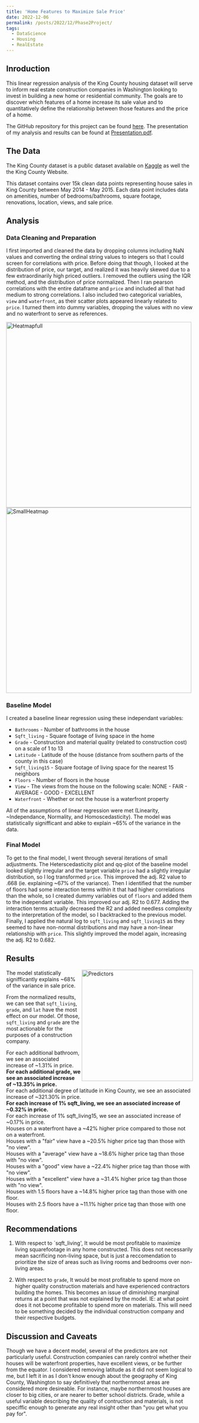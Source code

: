 ```yaml
---
title: 'Home Features to Maximize Sale Price'
date: 2022-12-06
permalink: /posts/2022/12/Phase2Project/
tags:
  - DataScience
  - Housing
  - RealEstate
---
```


## Inroduction
This linear regression analysis of the King County housing dataset will serve to inform real estate construction companies in Washington looking to invest in building a new home or residential community. The goals are to discover which features of a home increase its sale value and to quantitatively define the relationship between those features and the price of a home.

The GitHub  repository for this project can be found [here](https://github.com/ACB-prgm/Phase2Project). The presentation of my analysis and results can be found at [Presentation.pdf](https://github.com/ACB-prgm/Phase2Project/blob/master/Presentation.pdf).


## The Data
The King County dataset is a public dataset available on [Kaggle](https://www.kaggle.com/datasets/harlfoxem/housesalesprediction) as well the the King County Website.

This dataset contains over 15k clean data points representing house sales in King County between May 2014 - May 2015. Each data point includes data on amenities, number of bedrooms/bathrooms, square footage, renovations, location, views, and sale price.

## Analysis
### Data Cleaning and Preparation
I first imported and cleaned the data by dropping columns including NaN values and converting the ordinal string values to integers so that I could screen for correlations with price.
Before doing that though, I looked at the distribution of price, our target, and realized it was heavily skewed due to a few extraordinarily high priced outliers.  I removed the outliers using the IQR method, and the distribution of price normalized.
Then I ran pearson correlations with the entire dataframe and `price` and included all that had medium to strong correlations.  I also included two categorical variables, `view` and `waterfront`, as their scatter plots appeared linearly related to `price`.  I turned them into dummy variables, dropping the values with no view and no waterfront to serve as references.

<img src="https://user-images.githubusercontent.com/63984796/202476532-c3bfc563-8179-41f0-a78f-9590dbb1cd2d.png" alt="Heatmapfull" width="500" align="center"/> <img src="https://user-images.githubusercontent.com/63984796/202477228-9e3f8d38-ad89-4be1-a84b-350d52025bcc.png" alt="SmallHeatmap" width="500" align="center"/>



### Baseline Model
I created a baseline linear regression using these independant variables: 
 - `Bathrooms` - Number of bathrooms in the house
 - `Sqft_living` - Square footage of living space in the home
 - `Grade` - Construction and material quality (related to construction cost) on a scale of  1 to 13
 - `Latitude` - Latitude of the house (distance from southern parts of the county in this case)
 - `Sqft_living15` - Square footage of living space for the nearest 15 neighbors
 - `Floors` - Number of floors in the house
 - `View` - The views from the house on the following scale: NONE - FAIR - AVERAGE - GOOD - EXCELLENT
 - `Waterfront` - Whether or not the house is a waterfront property

All of the assumptions of linear regression were met (Linearity, ~Independance, Normality, and Homoscedasticity).  The model was statistically signifficant and abke to explain ~65% of the variance in the data.

### Final Model
To get to the final model, I went through several iterations of small adjustments. The Heterscedasticity plot and qq-plot of the baseline model looked slightly irregular and the target variable `price` had a slightly irregular distribution, so I log transformed `price`.  This improved the adj. R2 value to .668 (ie. explaining ~67% of the variance).  Then I identified that the number of floors had some interaction terms within it that had higher correlations than the whole, so I created dummy variables out of `floors` and added them to the independant variable.  This improved our adj. R2 to 0.677.  Adding the interaction terms actually decreased the R2 and added needless complexity to the interpretation of the model, so I backtracked to the previous model. Finally, I applied the natural log to `sqft_living` and `sqft_living15` as they seemed to have non-normal distributions and may have a non-linear relationship with `price`.  This slightly improved the model again, increasing the adj. R2 to 0.682.

## Results
<img src="https://user-images.githubusercontent.com/63984796/202478722-073b4baa-b53d-473a-a2c0-9b018179671d.png" alt="Predictors" width="300" align="right"/>

The model statistically signifficantly explains ~68% of the variance in sale price.

From the normalized results, we can see that `sqft_living`, `grade`, and `lat` have the most effect on our model. Of those, `sqft_living` and `grade` are the most actionable for the purposes of a construction company.

For each additional bathroom, we see an associated increase of ~1.31% in price.  
**For each additional grade, we see an associated increase of ~13.35% in price.**  
For each additional degree of latitude in King County, we see an associated increase of ~321.30% in price.  
**For each increase of 1% sqft_living, we see an associated increase of ~0.32% in price.**  
For each increase of 1% sqft_living15, we see an associated increase of ~0.17% in price.  
Houses on a waterfront have a ~42% higher price compared to those not on a waterfront.  
Houses with a "fair" view have a ~20.5% higher price tag than those with "no view".  
Houses with a "average" view have a ~18.6% higher price tag than those with "no view".  
Houses with a "good" view have a ~22.4% higher price tag than those with "no view".  
Houses with a "excellent" view have a ~31.4% higher price tag than those with "no view".  
Houses with 1.5 floors have a ~14.8% higher price tag than those with one floor.  
Houses with 2.5 floors have a ~11.1% higher price tag than those with one floor.  

## Recommendations
1. With respect to `sqft_living', It would be most profitable to maximize living squarefootage in any home constructed. This does not necessarily mean sacrificing non-living space, but is just a reccomendation to prioritize the size of areas such as living rooms and bedrooms over non-living areas.

2. With respect to `grade`, It would be most profitable to spend more on higher quality construction materials and have experienced contractors building the homes. This becomes an issue of diminishing marginal returns at a point that was not explained by the model. IE: at what point does it not become profitable to spend more on materials. This will need to be something decided by the individual construction company and their respective budgets.

## Discussion and Caveats
Though we have a decent model, several of the predictors are not particularly useful.  Construction companies can rarely control whether their houses will be waterfront properties, have excellent views, or be further from the equator.  I considered removing latitude as it did not seem logical to me, but I left it in as I don't know enough about the geography of King County, Washington to say definitively that northernmost areas are considered more desireable.  For instance, maybe northernmost houses are closer to big cities, or are nearer to better school districts.  Grade, while a useful variable describing the quality of contruction and materials, is not speciffic enough to generate any real insight other than "you get what you pay for".

